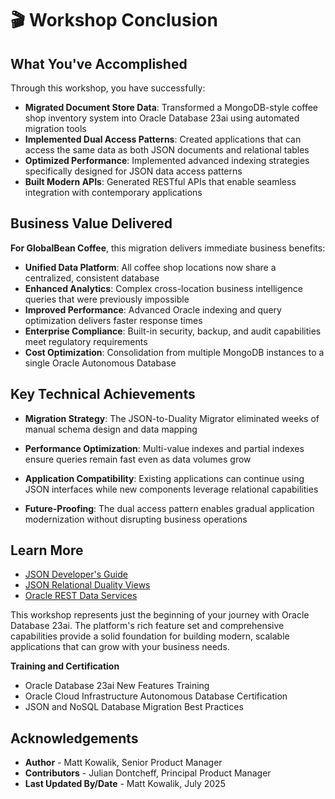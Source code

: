 # 🎬 Workshop Conclusion

## What You've Accomplished

Through this workshop, you have successfully:

- **Migrated Document Store Data**: Transformed a MongoDB-style coffee shop inventory system into Oracle Database 23ai using automated migration tools
- **Implemented Dual Access Patterns**: Created applications that can access the same data as both JSON documents and relational tables
- **Optimized Performance**: Implemented advanced indexing strategies specifically designed for JSON data access patterns
- **Built Modern APIs**: Generated RESTful APIs that enable seamless integration with contemporary applications


## Business Value Delivered

**For GlobalBean Coffee**, this migration delivers immediate business benefits:

- **Unified Data Platform**: All coffee shop locations now share a centralized, consistent database
- **Enhanced Analytics**: Complex cross-location business intelligence queries that were previously impossible
- **Improved Performance**: Advanced Oracle indexing and query optimization delivers faster response times
- **Enterprise Compliance**: Built-in security, backup, and audit capabilities meet regulatory requirements
- **Cost Optimization**: Consolidation from multiple MongoDB instances to a single Oracle Autonomous Database


## Key Technical Achievements

- **Migration Strategy**: The JSON-to-Duality Migrator eliminated weeks of manual schema design and data mapping

- **Performance Optimization**: Multi-value indexes and partial indexes ensure queries remain fast even as data volumes grow

- **Application Compatibility**: Existing applications can continue using JSON interfaces while new components leverage relational capabilities

- **Future-Proofing**: The dual access pattern enables gradual application modernization without disrupting business operations

## Learn More

* [JSON Developer's Guide](https://docs.oracle.com/en/database/oracle/oracle-database/23/adjsn/)
* [JSON Relational Duality Views](https://docs.oracle.com/en/database/oracle/oracle-database/23/jsnvu/)
* [Oracle REST Data Services](https://docs.oracle.com/en/database/oracle/oracle-rest-data-services/)

This workshop represents just the beginning of your journey with Oracle Database 23ai. The platform's rich feature set and comprehensive capabilities provide a solid foundation for building modern, scalable applications that can grow with your business needs.

**Training and Certification**

* Oracle Database 23ai New Features Training
* Oracle Cloud Infrastructure Autonomous Database Certification
* JSON and NoSQL Database Migration Best Practices

## Acknowledgements
* **Author** - Matt Kowalik, Senior Product Manager
* **Contributors** -  Julian Dontcheff, Principal Product Manager
* **Last Updated By/Date** - Matt Kowalik, July 2025

